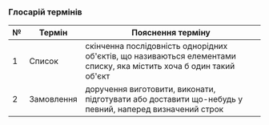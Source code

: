 ### Глосарій термінів

| № |      Термін      |                    Пояснення терміну                   |
| - | ---------------- | ------------------------------------------------------ |
| 1 | Список    | скінченна послідовність однорідних об'єктів, що називаються елементами списку, яка містить хоча б один такий об'єкт |
| 2 | Замовлення  | доручення виготовити, виконати, підготувати або доставити що-небудь у певний, наперед визначений строк |

